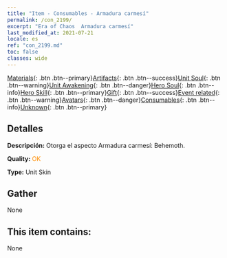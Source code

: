 ```yaml
---
title: "Item - Consumables - Armadura carmesí"
permalink: /con_2199/
excerpt: "Era of Chaos  Armadura carmesí"
last_modified_at: 2021-07-21
locale: es
ref: "con_2199.md"
toc: false
classes: wide
---
```

 [Materials](/ItemsES/){: .btn .btn--primary}[Artifacts](/ItemsES/Artifacts/){: .btn .btn--success}[Unit Soul](/ItemsES/UnitSoul/){: .btn .btn--warning}[Unit Awakening](/ItemsES/UnitAwakening/){: .btn .btn--danger}[Hero Soul](/ItemsES/HeroSoul/){: .btn .btn--info}[Hero Skill](/ItemsES/HeroSkill/){: .btn .btn--primary}[Gift](/ItemsES/Gift/){: .btn .btn--success}[Event related](/ItemsES/Events/){: .btn .btn--warning}[Avatars](/ItemsES/Avatars/){: .btn .btn--danger}[Consumables](/ItemsES/Consumables/){: .btn .btn--info}[Unknown](/ItemsES/Unknown/){: .btn .btn--primary}

## Detalles
 **Descripción:** Otorga el aspecto Armadura carmesí: Behemoth.

 **Quality:** <span style="color: #FF8C00">OK</span>

 **Type:** Unit Skin

## Gather

  None

## This item contains:

  None


